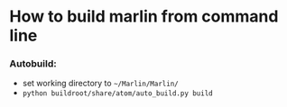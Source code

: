 # How to build marlin from command line

### Autobuild:
- set working directory to ` ~/Marlin/Marlin/ `
- ` python buildroot/share/atom/auto_build.py build `
